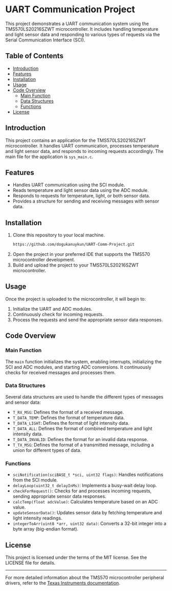 
# UART Communication Project

This project demonstrates a UART communication system using the TMS570LS20216SZWT microcontroller. It includes handling temperature and light sensor data and responding to various types of requests via the Serial Communication Interface (SCI).

## Table of Contents

- [Introduction](#introduction)
- [Features](#features)
- [Installation](#installation)
- [Usage](#usage)
- [Code Overview](#code-overview)
  - [Main Function](#main-function)
  - [Data Structures](#data-structures)
  - [Functions](#functions)
- [License](#license)

## Introduction

This project contains an application for the TMS570LS20216SZWT microcontroller. It handles UART communication, processes temperature and light sensor data, and responds to incoming requests accordingly. The main file for the application is `sys_main.c`.

## Features

- Handles UART communication using the SCI module.
- Reads temperature and light sensor data using the ADC module.
- Responds to requests for temperature, light, or both sensor data.
- Provides a structure for sending and receiving messages with sensor data.

## Installation

1. Clone this repository to your local machine.
    ```sh
    https://github.com/dogukanuykun/UART-Comm-Project.git
    ```
2. Open the project in your preferred IDE that supports the TMS570 microcontroller development.
3. Build and upload the project to your TMS570LS20216SZWT microcontroller.

## Usage

Once the project is uploaded to the microcontroller, it will begin to:

1. Initialize the UART and ADC modules.
2. Continuously check for incoming requests.
3. Process the requests and send the appropriate sensor data responses.

## Code Overview

### Main Function

The `main` function initializes the system, enabling interrupts, initializing the SCI and ADC modules, and starting ADC conversions. It continuously checks for received messages and processes them.

### Data Structures

Several data structures are used to handle the different types of messages and sensor data:

- `T_RX_MSG`: Defines the format of a received message.
- `T_DATA_TEMP`: Defines the format of temperature data.
- `T_DATA_LIGHT`: Defines the format of light intensity data.
- `T_DATA_ALL`: Defines the format of combined temperature and light intensity data.
- `T_DATA_INVALID`: Defines the format for an invalid data response.
- `T_TX_MSG`: Defines the format of a transmitted message, including a union for different types of data.

### Functions

- `sciNotification(sciBASE_t *sci, uint32 flags)`: Handles notifications from the SCI module.
- `delayLoop(uint32_t delayInMs)`: Implements a busy-wait delay loop.
- `checkForRequest()`: Checks for and processes incoming requests, sending appropriate sensor data responses.
- `calcTemp(float adcValue)`: Calculates temperature based on an ADC value.
- `updateSensorData()`: Updates sensor data by fetching temperature and light intensity readings.
- `integerToArr(uint8 *arr, uint32 data)`: Converts a 32-bit integer into a byte array (big-endian format).

## License

This project is licensed under the terms of the MIT license. See the LICENSE file for details.

---

For more detailed information about the TMS570 microcontroller peripheral drivers, refer to the [Texas Instruments documentation](https://www.ti.com).

